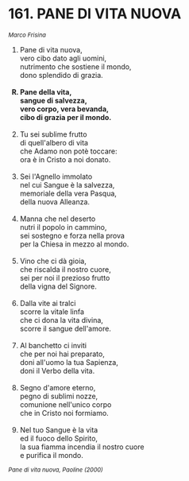 # 161. PANE DI VITA NUOVA

<sub><i>Marco Frisina</i></sub>
<ol>
  <li>Pane di vita nuova,<br>
    vero cibo dato agli uomini,<br>
    nutrimento che sostiene il mondo,<br>
    dono splendido di grazia.</li><br>
  <b><li type="A" value="18">Pane della vita,<br>
    sangue di salvezza,<br>
    vero corpo, vera bevanda,<br>
    cibo di grazia per il mondo.</li></b><br>
  <li value="2">Tu sei sublime frutto<br>
    di quell'albero di vita<br>
    che Adamo non potè toccare:<br>
    ora è in Cristo a noi donato.</li><br>
  <li>Sei l'Agnello immolato<br>
    nel cui Sangue è la salvezza,<br>
    memoriale della vera Pasqua,<br>
    della nuova Alleanza.</li><br>
  <li>Manna che nel deserto<br>
    nutri il popolo in cammino,<br>
    sei sostegno e forza nella prova<br>
    per la Chiesa in mezzo al mondo.</li><br>
  <li>Vino che ci dà gioia,<br>
    che riscalda il nostro cuore,<br>
    sei per noi il prezioso frutto<br>
    della vigna del Signore.</li><br>
  <li>Dalla vite ai tralci<br>
    scorre la vitale linfa<br>
    che ci dona la vita divina,<br>
    scorre il sangue dell'amore.</li><br>
  <li>Al banchetto ci inviti<br>
    che per noi hai preparato,<br>
    doni all'uomo la tua Sapienza,<br>
    doni il Verbo della vita.</li><br>
  <li>Segno d'amore eterno,<br>
    pegno di sublimi nozze,<br>
    comunione nell'unico corpo<br>
    che in Cristo noi formiamo.</li><br>
  <li>Nel tuo Sangue è la vita<br>
    ed il fuoco dello Spirito,<br>
    la sua fiamma incendia il nostro cuore<br>
    e purifica il mondo.</li>
</ol>
<sub><i>Pane di vita nuova, Paoline (2000)</i></sub>
